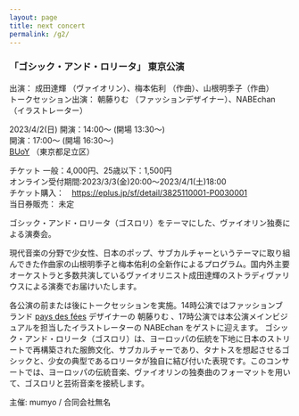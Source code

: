 ```yaml
---
layout: page
title: next concert
permalink: /g2/
---
```


### 「ゴシック・アンド・ロリータ」 東京公演
出演： 成田達輝 （ヴァイオリン）、梅本佑利 （作曲）、山根明季子（作曲） <BR />
トークセッション出演： 朝藤りむ （ファッションデザイナー）、NABEchan （イラストレーター）

2023/4/2(日)
開演：14:00～ (開場 13:30～) <BR />
開演：17:00～ (開場 16:30～) <BR />
[BUoY](https://buoy.or.jp/about/#access) （東京都足立区）

チケット 一般：4,000円、25歳以下：1,500円 <BR />
オンライン受付期間:2023/3/3(金)20:00～2023/4/1(土)18:00 <BR />
チケット購入：　https://eplus.jp/sf/detail/3825110001-P0030001 <BR />
当日券販売： 未定

ゴシック・アンド・ロリータ（ゴスロリ）をテーマにした、ヴァイオリン独奏による演奏会。

現代音楽の分野で少女性、日本のポップ、サブカルチャーというテーマに取り組んできた作曲家の山根明季子と梅本佑利の全新作によるプログラム。国内外主要オーケストラと多数共演しているヴァイオリニスト成田達輝のストラディヴァリウスによる演奏でお届けいたします。

各公演の前または後にトークセッションを実施。14時公演ではファッションブランド [pays des fées](https://pays-des-fees.com) デザイナーの 朝藤りむ 、17時公演では本公演メインビジュアルを担当したイラストレーターの NABEchan をゲストに迎えます。
ゴシック・アンド・ロリータ（ゴスロリ）は、ヨーロッパの伝統を下地に日本のストリートで再構築された服飾文化、サブカルチャーであり、タナトスを想起させるゴシックと、少女の典型であるロリータが独自に結び付いた表現です。このコンサートでは、ヨーロッパの伝統音楽、ヴァイオリンの独奏曲のフォーマットを用いて、ゴスロリと芸術音楽を接続します。

主催: mumyo / 合同会社無名
